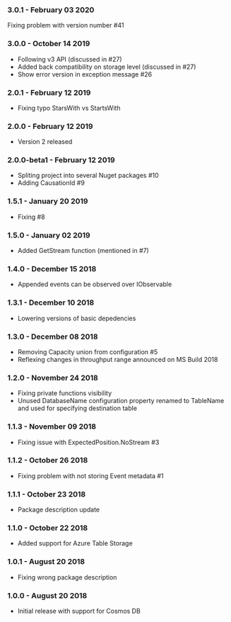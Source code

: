### 3.0.1 - February 03 2020
Fixing problem with version number #41

### 3.0.0 - October 14 2019
* Following v3 API (discussed in #27)
* Added back compatibility on storage level (discussed in #27)
* Show error version in exception message #26

### 2.0.1 - February 12 2019
* Fixing typo StarsWith vs StartsWith

### 2.0.0 - February 12 2019
* Version 2 released

### 2.0.0-beta1 - February 12 2019
* Spliting project into several Nuget packages #10
* Adding CausationId #9

### 1.5.1 - January 20 2019
* Fixing #8

### 1.5.0 - January 02 2019
* Added GetStream function (mentioned in #7)

### 1.4.0 - December 15 2018
* Appended events can be observed over IObservable

### 1.3.1 - December 10 2018
* Lowering versions of basic depedencies

### 1.3.0 - December 08 2018
* Removing Capacity union from configuration #5
* Reflexing changes in throughput range announced on MS Build 2018

### 1.2.0 - November 24 2018
* Fixing private functions visibility
* Unused DatabaseName configuration property renamed to TableName and used for specifying destination table

### 1.1.3 - November 09 2018
* Fixing issue with ExpectedPosition.NoStream #3

### 1.1.2 - October 26 2018
* Fixing problem with not storing Event metadata #1

### 1.1.1 - October 23 2018
* Package description update

### 1.1.0 - October 22 2018
* Added support for Azure Table Storage

### 1.0.1 - August 20 2018
* Fixing wrong package description

### 1.0.0 - August 20 2018
* Initial release with support for Cosmos DB